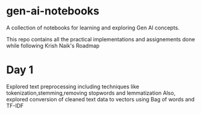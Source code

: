 # gen-ai-notebooks
A collection of notebooks for learning and exploring Gen AI concepts.

This repo contains all the practical implementations and assignements done while following Krish Naik's Roadmap


# Day 1
Explored text preprocessing including techniques like tokenization,stemming,removing stopwords and lemmatization
Also, explored conversion of cleaned text data to vectors using Bag of words and TF-IDF

